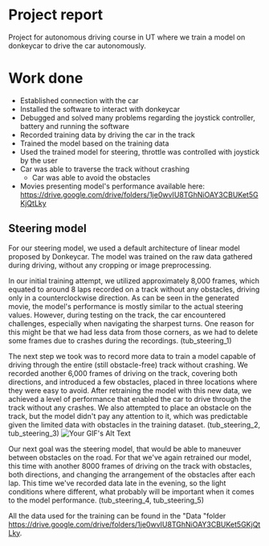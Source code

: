 # Project report
Project for autonomous driving course in UT where we train a model on donkeycar to drive the car autonomously.


# Work done
* Established connection with the car
* Installed the software to interact with donkeycar
* Debugged and solved many problems regarding the joystick controller, battery and running the software
* Recorded training data by driving the car in the track
* Trained the model based on the training data
* Used the trained model for steering, throttle was controlled with joystick by the user
* Car was able to traverse the track without crashing
  * Car was able to avoid the obstacles
* Movies presenting model's performance available here: https://drive.google.com/drive/folders/1je0wvIU8TGhNiOAY3CBUKet5GKjQtLky

## Steering model
For our steering model, we used a default architecture of linear model proposed by Donkeycar. The model was trained on the raw data gathered during driving, without any cropping or image preprocessing.

In our initial training attempt, we utilized approximately 8,000 frames, which equated to around 8 laps recorded on a track without any obstacles, driving only in a counterclockwise direction. As can be seen in the generated movie, the model's performance is mostly similar to the actual steering values. However, during testing on the track, the car encountered challenges, especially when navigating the sharpest turns. One reason for this might be that we had less data from those corners, as we had to delete some frames due to crashes during the recordings. (tub_steering_1)

The next step we took was to record more data to train a model capable of driving through the entire (still obstacle-free) track without crashing. We recorded another 6,000 frames of driving on the track, covering both directions, and introduced a few obstacles, placed in three locations where they were easy to avoid. After retraining the model with this new data, we achieved a level of performance that enabled the car to drive through the track without any crashes. We also attempted to place an obstacle on the track, but the model didn't pay any attention to it, which was predictable given the limited data with obstacles in the training dataset. (tub_steering_2, tub_steering_3)
 ![Your GIF's Alt Text](driving_video.gif) 

 Our next goal was the steering model, that would be able to maneuver between obstacles on the road. For that we've again retrained our model, this time with another 8000 frames of driving on the track with obstacles, both directions, and changing the arrangement of the obstacles after each lap. This time we've recorded data late in the evening, so the light conditions where different, what probably will be important when it comes to the model performance. (tub_steering_4, tub_steering_5)

 All the data used for the training can be found in the "Data "folder https://drive.google.com/drive/folders/1je0wvIU8TGhNiOAY3CBUKet5GKjQtLky.


